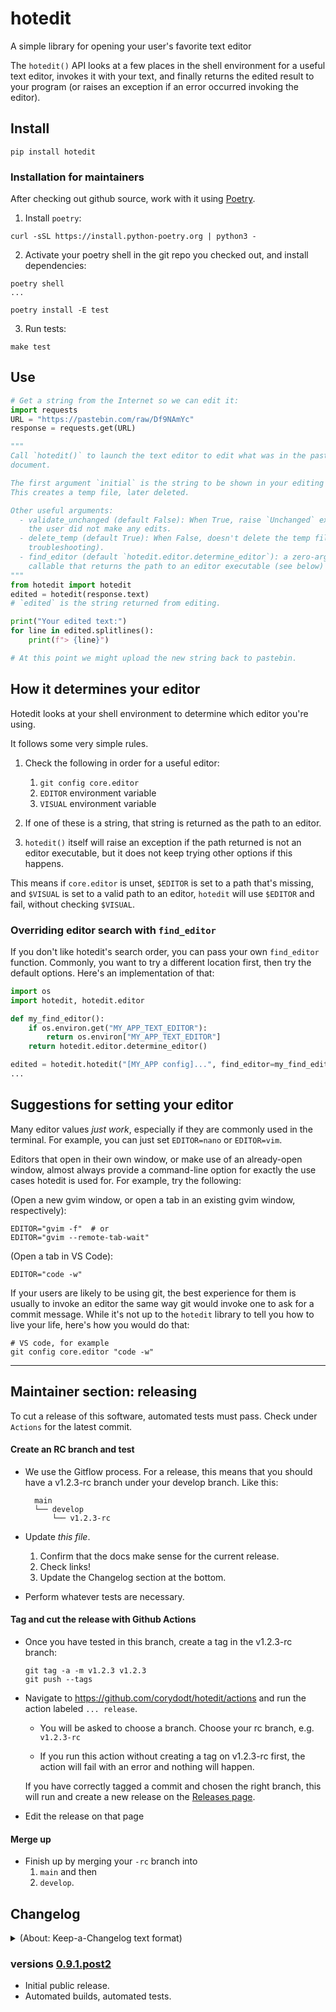# hotedit

A simple library for opening your user's favorite text editor

The `hotedit()` API looks at a few places in the shell environment for
a useful text editor, invokes it with your text, and finally returns
the edited result to your program (or raises an exception if an error 
occurred invoking the editor). 

## Install

```shell
pip install hotedit
```

### Installation for maintainers

After checking out github source, work with it using [Poetry].

1. Install `poetry`: 
  ```
  curl -sSL https://install.python-poetry.org | python3 -
  ```

2. Activate your poetry shell in the git repo you checked out, and install dependencies:
  ```
  poetry shell
  ...

  poetry install -E test
  ```

3. Run tests:
  ```
  make test
  ```

[poetry]: https://python-poetry.org

## Use

```python
# Get a string from the Internet so we can edit it:
import requests
URL = "https://pastebin.com/raw/Df9NAmYc"
response = requests.get(URL)

"""
Call `hotedit()` to launch the text editor to edit what was in the pastebin
document.

The first argument `initial` is the string to be shown in your editing buffer.
This creates a temp file, later deleted.

Other useful arguments:
  - validate_unchanged (default False): When True, raise `Unchanged` exception when
    the user did not make any edits.
  - delete_temp (default True): When False, doesn't delete the temp file (for 
    troubleshooting).
  - find_editor (default `hotedit.editor.determine_editor`): a zero-argument
    callable that returns the path to an editor executable (see below)
"""
from hotedit import hotedit
edited = hotedit(response.text)
# `edited` is the string returned from editing.

print("Your edited text:")
for line in edited.splitlines():
    print(f"> {line}")

# At this point we might upload the new string back to pastebin.
```

## How it determines your editor

Hotedit looks at your shell environment to determine which editor you're using.

It follows some very simple rules.

1. Check the following in order for a useful editor:
    1. `git config core.editor`
    1. `EDITOR` environment variable
    1. `VISUAL` environment variable

2. If one of these is a string, that string is returned as the path to an editor.

3. `hotedit()` itself will raise an exception if the path returned is not an
   editor executable, but it does not keep trying other options if this happens.

This means if `core.editor` is unset, `$EDITOR` is set to a path that's missing,
and `$VISUAL` is set to a valid path to an editor, `hotedit` will use `$EDITOR`
and fail, without checking `$VISUAL`.

### Overriding editor search with `find_editor`

If you don't like hotedit's search order, you can pass your own `find_editor`
function. Commonly, you want to try a different location first, then try the
default options. Here's an implementation of that:

```python
import os
import hotedit, hotedit.editor

def my_find_editor():
    if os.environ.get("MY_APP_TEXT_EDITOR"):
        return os.environ["MY_APP_TEXT_EDITOR"]
    return hotedit.editor.determine_editor()

edited = hotedit.hotedit("[MY_APP config]...", find_editor=my_find_editor)
...
```


## Suggestions for setting your editor

Many editor values _just work_, especially if they are commonly used in the
terminal. For example, you can just set `EDITOR=nano` or `EDITOR=vim`.

Editors that open in their own window, or make use of an already-open window,
almost always provide a command-line option for exactly the use cases
hotedit is used for. For example, try the following:

(Open a new gvim window, or open a tab in an existing gvim window, respectively):
```
EDITOR="gvim -f"  # or
EDITOR="gvim --remote-tab-wait"
```

(Open a tab in VS Code):
```
EDITOR="code -w"
```

If your users are likely to be using git, the best experience for them is usually
to invoke an editor the same way git would invoke one to ask for a commit
message. While it's not up to the `hotedit` library to tell you how to live your
life, here's how you would do that:

```
# VS code, for example
git config core.editor "code -w"
```

----

## Maintainer section: releasing

To cut a release of this software, automated tests must pass. Check under `Actions` for the latest commit.

#### Create an RC branch and test

- We use the Gitflow process. For a release, this means that you should have a v1.2.3-rc branch under your 
  develop branch. Like this:
  ```
    main  
    └── develop  
        └── v1.2.3-rc
  ```

- Update *this file*.
  
  1. Confirm that the docs make sense for the current release.
  1. Check links!
  1. Update the Changelog section at the bottom.

- Perform whatever tests are necessary.

#### Tag and cut the release with Github Actions

- Once you have tested in this branch, create a tag in the v1.2.3-rc branch:
  ```
  git tag -a -m v1.2.3 v1.2.3
  git push --tags
  ```

- Navigate to https://github.com/corydodt/hotedit/actions and run the action labeled `... release`.

    - You will be asked to choose a branch. Choose your rc branch, e.g. `v1.2.3-rc`

    - If you run this action without creating a tag on v1.2.3-rc first, the action will fail with an error and nothing will happen.

  If you have correctly tagged a commit and chosen the right branch, this will run and create a new release on the [Releases page].

- Edit the release on that page 

#### Merge up

- Finish up by merging your `-rc` branch into 
  1. `main` and then 
  2. `develop`.

## Changelog

<details><summary>(About: Keep-a-Changelog text format)</summary>

The format is based on [Keep a Changelog], and this project adheres to [Semantic
Versioning].
</details>

### versions [0.9.1.post2]

- Initial public release.
- Automated builds, automated tests.


[Unreleased]: https://github.com/corydodt/hotedit/compare/v0.9.1.post2..HEAD
[0.9.1.post2]:        https://github.com/corydodt/hotedit/compare/v0.0..v0.9.1.post2
[0.0]:        https://github.com/corydodt/hotedit/tree/v0.0


[latest release]: https://github.com/corydodt/hotedit/releases/latest

[Releases page]: https://github.com/corydodt/hotedit/releases

[Keep a Changelog]: https://keepachangelog.com/en/1.0.0/

[Semantic Versioning]: https://semver.org/spec/v2.0.0.html
